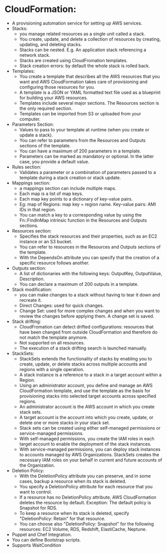 # CloudFormation:
- A provisioning automation service for setting up AWS services. 
- Stacks: 
	- you manage related resources as a single unit called a stack. 
	- You create, update, and delete a collection of resources by creating, updating, and deleting stacks. 
	- Stacks can be nested. E.g. An application stack referencing a network stack.
	- Stacks are created using CloudFromation templates.
	- Stack creation errors: by default the whole stack is rolled back.
- Templates:
	- You create a template that describes all the AWS resources that you want and AWS CloudFormation takes care of provisioning and configuring those resources for you. 
	- A template is a JSON or YAML formatted text file used as a blueprint for building your AWS resources.
	- Templates include several major sections. The Resources section is the only required section.
	- Templates can be imported from S3 or uploaded from your computer.
- Parameters Section:
	- Values to pass to your template at runtime (when you create or update a stack). 
	- You can refer to parameters from the Resources and Outputs sections of the template.
	- You can have a maximum of 200 parameters in a template.
	- Parameters can be marked as mandatory or optional. In the latter case, you provide a default value.
- Rules section:
	- Validates a parameter or a combination of parameters passed to a template during a stack creation or stack update.
- Mappings section:
	- a mappings section can include multiple maps.
	- Each map is a list of map keys.
	- Each map key points to a dictionary of key-value pairs.
	- Eg: map of Regions: map key = region name. Key-value pairs: AMI IDs in that region.
	- You can match a key to a corresponding value by using the Fn::FindInMap intrinsic function in the Resources and Outputs sections. 
- Resources section:
	- Specifies the stack resources and their properties, such as an EC2 instance or an S3 bucket. 
	- You can refer to resources in the Resources and Outputs sections of the template.
	- With the DependsOn attribute you can specify that the creation of a specific resource follows another. 
- Outputs section:
	- A list of dictionaries with the following keys: OutputKey, OutputValue, Description.
	- You can declare a maximum of 200 outputs in a template. 
- Stack modification:
	- you can make changes to a stack without having to tear it down and recreate it.
	- Direct Changes: used for quick changes.
	- Change Set: used for more complex changes and when you want to review the changes before applying them. A change set is saved.
- Stack drifting:
	- CloudFromation can detect drifted configurations: resources that have been changed from outside CloudFormation and therefore do not match the template anymore.
	- Not supported on all resources.
	- The execution of a stack drifting search is launched manually.
- StackSets:
	- StackSets extends the functionality of stacks by enabling you to create, update, or delete stacks across multiple accounts and regions with a single operation. 
	- A stack instance is a reference to a stack in a target account within a Region. 
	- Using an administrator account, you define and manage an AWS CloudFormation template, and use the template as the basis for provisioning stacks into selected target accounts across specified regions. 
	- An administrator account is the AWS account in which you create stack sets. 
	- A target account is the account into which you create, update, or delete one or more stacks in your stack set. 
	- Stack sets can be created using either self-managed permissions or service-managed permissions.
	- With self-managed permissions, you create the IAM roles in each target account to enable the deployment of the stack instances.
	- With service-managed permissions, you can deploy stack instances to accounts managed by AWS Organizations. StackSets creates the necessary IAM roles on your behalf in current and future accounts of the Organization.
- Deletion Policy:
	- With the DeletionPolicy attribute you can preserve, and in some cases, backup a resource when its stack is deleted.
	- You specify a DeletionPolicy attribute for each resource that you want to control. 
	- If a resource has no DeletionPolicy attribute, AWS CloudFormation deletes the resource by default. Exception: The default policy is Snapshot for RDS.
	- To keep a resource when its stack is deleted, specify "DeletionPolicy: Retain" for that resource. 
	- You can choose also "DeletionPolicy: Snapshot" for the following resources: EC2 Volume, RDS, Redshift, ElastiCache, Neptune.
- Puppet and Chef Integration.
- You can define Bootstrap scripts.
- Supports WaitCondition

